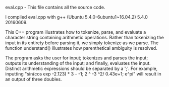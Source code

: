 eval.cpp - This file contains all the source code.

I compiled eval.cpp with g++ (Ubuntu 5.4.0-6ubuntu1~16.04.2) 5.4.0 20160609.

This C++ program illustrates how to tokenize, parse, and evaluate a character string containing arithmetic operations. Rather than tokenizing the input in its entirety before parsing it, we simply tokenize as we parse. The function understand() illustrates how parenthetical ambiguity is resolved.

The program asks the user for input; tokenizes and parses the input; outputs its understanding of the input; and finally, evaluates the input. Distinct arithmetic expressions should be separated by a ';'. For example, inputting "sin(cos exp -2.123) * 3 - -1; 2 ^ -3 ^2/ 0.43e+1; e^pi" will result in an output of three doubles.
